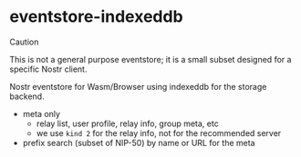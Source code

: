 # eventstore-indexeddb

> [!CAUTION]
> This is not a general purpose eventstore; it is a small subset designed for a specific Nostr client.

Nostr eventstore for Wasm/Browser using indexeddb for the storage backend.

- meta only
  - relay list, user profile, relay info, group meta, etc
  -  we use `kind 2` for the relay info, not for the recommended server
- prefix search (subset of NIP-50) by name or URL for the meta
